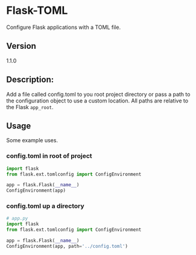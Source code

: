 # Flask-TOML

Configure Flask applications with a TOML file.

## Version
1.1.0

## Description:
Add a file called config.toml to you root project directory or pass a path to the configuration
object to use a custom location.  All paths are relative to the Flask `app_root`.

## Usage

Some example uses.

### config.toml in root of project

```python
import flask
from flask.ext.tomlconfig import ConfigEnvironment

app = flask.Flask(__name__)
ConfigEnvironment(app)
```

### config.toml up a directory

```python
# app.py
import flask
from flask.ext.tomlconfig import ConfigEnvironment

app = flask.Flask(__name__)
ConfigEnvironment(app, path='../config.toml')
```

